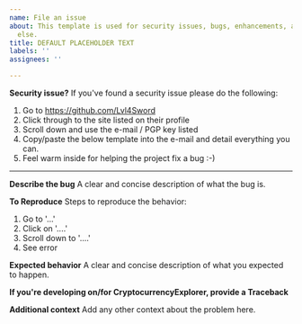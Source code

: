 ```yaml
---
name: File an issue
about: This template is used for security issues, bugs, enhancements, and everything
  else.
title: DEFAULT PLACEHOLDER TEXT
labels: ''
assignees: ''

---
```


**Security issue?**
If you've found a security issue please do the following:
1. Go to https://github.com/Lvl4Sword
2. Click through to the site listed on their profile
3. Scroll down and use the e-mail / PGP key listed
4. Copy/paste the below template into the e-mail and detail everything you can.
5. Feel warm inside for helping the project fix a bug :-)

----

**Describe the bug**
A clear and concise description of what the bug is.

**To Reproduce**
Steps to reproduce the behavior:
1. Go to '...'
2. Click on '....'
3. Scroll down to '....'
4. See error

**Expected behavior**
A clear and concise description of what you expected to happen.

**If you're developing on/for CryptocurrencyExplorer, provide a Traceback**

**Additional context**
Add any other context about the problem here.
